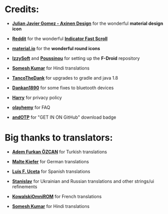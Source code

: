 # Credits:

- [**Julian Javier Gomez - Axinen Design**](https://github.com/AxinenDesign) for the wonderful **material design icon**

- [**Reddit**](https://github.com/reddit) for the wonderful [**Indicator Fast Scroll**](https://github.com/reddit/IndicatorFastScroll)

- [**material.io**](https://material.io/tools/icons/?style=round) for the **wonderful round icons**

- [**IzzySoft**](https://github.com/IzzySoft) and [**Poussinou**](https://github.com/Poussinou) for setting up the **F-Droid** repository

- [**Somesh Kumar**](https://github.com/TheSomeshKumar) for Hindi translations

- [**TancoTheDank**](https://github.com/TacoTheDank) for upgrades to gradle and java 1.8

- [**Dankan1890**](https://github.com/dankan1890) for some fixes to bluetooth devices

- [**Harry**](https://github.com/HarryHeights) for privacy policy

- [**olayhemy**](https://github.com/olayhemy) for FAQ

- [**andOTP**](https://github.com/andOTP) for "GET IN ON GitHub" download badge


# Big thanks to translators:

- [**Adem Furkan ÖZCAN**](https://github.com/ozcanfurkan) for Turkish translations

- [**Malte Kiefer**](https://github.com/beli3ver) for German translations

- [**Luis F. Uceta**](https://github.com/uzluisf) for Spanish translations

- [**Stanislav**](https://github.com/STWheel) for Ukrainian and Russian translations and other strings/ui refinements

- [**KowalskiOmniROM**](https://github.com/KowalskiOmniROM) for French translations

- [**Somesh Kumar**](https://github.com/TheSomeshKumar) for Hindi translations
